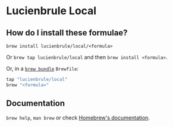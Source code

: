 # Lucienbrule Local

## How do I install these formulae?

`brew install lucienbrule/local/<formula>`

Or `brew tap lucienbrule/local` and then `brew install <formula>`.

Or, in a [`brew bundle`](https://github.com/Homebrew/homebrew-bundle) `Brewfile`:

```ruby
tap "lucienbrule/local"
brew "<formula>"
```

## Documentation

`brew help`, `man brew` or check [Homebrew's documentation](https://docs.brew.sh).
